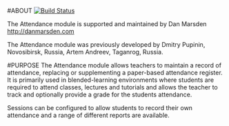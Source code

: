 #ABOUT [![Build Status](https://travis-ci.org/danmarsden/moodle-mod_attendance.svg?branch=master)](https://travis-ci.org/danmarsden/moodle-mod_attendance)

The Attendance module is supported and maintained by Dan Marsden http://danmarsden.com

The Attendance module was previously developed by
    Dmitry Pupinin, Novosibirsk, Russia,
    Artem Andreev, Taganrog, Russia.

#PURPOSE
The Attendance module allows teachers to maintain a record of attendance, replacing or supplementing a paper-based attendance register.
It is primarily used in blended-learning environments where students are required to attend classes, lectures and tutorials and allows
the teacher to track and optionally provide a grade for the students attendance.

Sessions can be configured to allow students to record their own attendance and a range of different reports are available.
